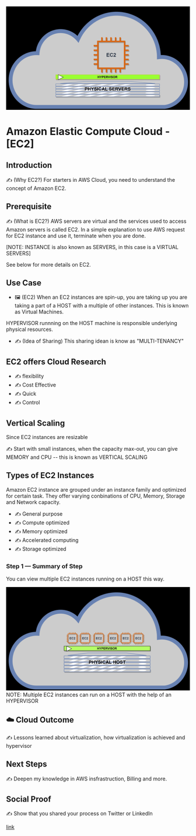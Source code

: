 ![placeholder image](EC2.jpg)

# Amazon Elastic Compute Cloud - [EC2]

## Introduction

✍️ (Why EC2?) For starters in AWS Cloud, you need to understand the concept of Amazon EC2.

## Prerequisite

✍️ (What is EC2?) AWS servers are virtual and the services used to access Amazon servers is called EC2. In a simple explanation to use AWS request for EC2 instance and use it, terminate when you are done.

[NOTE: INSTANCE is also known as SERVERS, in this case is a VIRTUAL SERVERS]

See below for more details on EC2.

## Use Case

- 🖼️ (EC2) When an EC2 instances are spin-up, you are taking up you are taking a part of a HOST with a multiple of other instances. This is known as Virtual Machines.

HYPERVISOR runnning on the HOST machine is responsible underlying physical resources.

- ✍️ (Idea of Sharing) This sharing idean is know as "MULTI-TENANCY"

## EC2 offers Cloud Research

- ✍️  flexibility
- ✍️  Cost Effective
- ✍️  Quick
- ✍️  Control


## Vertical Scaling

Since EC2 instances are resizable

✍️ Start with small instances, when the capacity max-out, you can give MEMORY and CPU -- this is known as VERTICAL SCALING

## Types of EC2 Instances

Amazon EC2 instance are grouped under an instance family and optimized for certain task. They offer varying conbinations of CPU, Memory, Storage and Network capacity.

- ✍️  General purpose
- ✍️  Compute optimized
- ✍️  Memory optimized
- ✍️  Accelerated computing
- ✍️  Storage optimized

### Step 1 — Summary of Step

You can view multiple EC2 instances  running on a HOST this way.

![Screenshot](EC23.jpg)
NOTE: Multiple EC2 instances can run on a HOST with the help of an HYPERVISOR

## ☁️ Cloud Outcome

✍️ Lessons learned about virtualization, how virtualization is achieved and hypervisor

## Next Steps

✍️ Deepen my knowledge in AWS insfrastruction, Billing and more.

## Social Proof

✍️ Show that you shared your process on Twitter or LinkedIn

[link](https://twitter.com/dahyooh/status/1364201725511442434)
